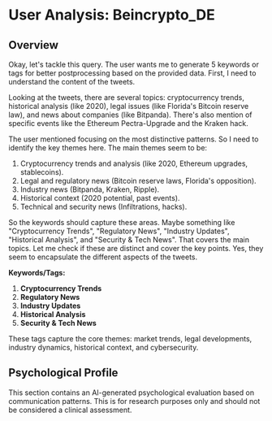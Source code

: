 # User Analysis: Beincrypto_DE

## Overview

<think>
Okay, let's tackle this query. The user wants me to generate 5 keywords or tags for better postprocessing based on the provided data. First, I need to understand the content of the tweets.

Looking at the tweets, there are several topics: cryptocurrency trends, historical analysis (like 2020), legal issues (like Florida's Bitcoin reserve law), and news about companies (like Bitpanda). There's also mention of specific events like the Ethereum Pectra-Upgrade and the Kraken hack. 

The user mentioned focusing on the most distinctive patterns. So I need to identify the key themes here. The main themes seem to be:

1. Cryptocurrency trends and analysis (like 2020, Ethereum upgrades, stablecoins).
2. Legal and regulatory news (Bitcoin reserve laws, Florida's opposition).
3. Industry news (Bitpanda, Kraken, Ripple).
4. Historical context (2020 potential, past events).
5. Technical and security news (Infiltrations, hacks).

So the keywords should capture these areas. Maybe something like "Cryptocurrency Trends", "Regulatory News", "Industry Updates", "Historical Analysis", and "Security & Tech News". That covers the main topics. Let me check if these are distinct and cover the key points. Yes, they seem to encapsulate the different aspects of the tweets.
</think>

**Keywords/Tags:**  
1. **Cryptocurrency Trends**  
2. **Regulatory News**  
3. **Industry Updates**  
4. **Historical Analysis**  
5. **Security & Tech News**  

These tags capture the core themes: market trends, legal developments, industry dynamics, historical context, and cybersecurity.

## Psychological Profile

This section contains an AI-generated psychological evaluation based on communication patterns. This is for research purposes only and should not be considered a clinical assessment.